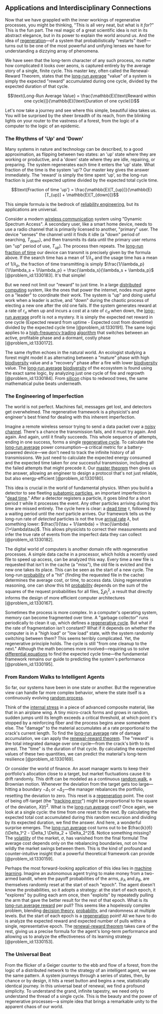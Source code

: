 ## Applications and Interdisciplinary Connections

Now that we have grappled with the inner workings of regenerative processes, you might be thinking, "This is all very neat, but what is it *for*?" This is the fun part. The real magic of a great scientific idea is not in its abstract elegance, but in its power to explain the world around us. And the idea of [regeneration](@article_id:145678)—of a system that probabilistically "restarts" itself—turns out to be one of the most powerful and unifying lenses we have for understanding a dizzying array of phenomena.

We have seen that the long-term character of any such process, no matter how complicated it looks over aeons, is captured entirely by the average story of a single, finite cycle. This master key, often called the Renewal-Reward Theorem, states that the [long-run average](@article_id:269560) "value" of a system is simply the expected "reward" accumulated during one cycle, divided by the expected duration of that cycle.

$$\text{Long-Run Average Value} = \frac{\mathbb{E}[\text{Reward within one cycle}]}{\mathbb{E}[\text{Duration of one cycle}]}$$

Let's now take a journey and see where this simple, beautiful idea takes us. You will be surprised by the sheer breadth of its reach, from the blinking lights on your router to the vastness of a forest, from the logic of a computer to the logic of an epidemic.

### The Rhythms of 'Up' and 'Down'

Many systems in nature and technology can be described, to a good approximation, as flipping between two states: an 'up' state where they are working or productive, and a 'down' state where they are idle, repairing, or preparing. The system regenerates each time it enters the 'up' state. What fraction of the time is the system 'up'? Our master key gives the answer immediately. The 'reward' is simply the time spent 'up', so the long-run fraction is just the expected uptime divided by the expected total cycle time.

$$\text{Fraction of time 'up'} = \frac{\mathbb{E}[T_{up}]}{\mathbb{E}[T_{up}] + \mathbb{E}[T_{down}]}$$

This simple formula is the bedrock of [reliability engineering](@article_id:270817), but its applications are universal.

Consider a modern [wireless communication](@article_id:274325) system using "Dynamic Spectrum Access". A secondary user, like a smart home device, needs to use a radio channel that is primarily licensed to another, "primary" user. The device "senses" the channel until it finds it idle (a "down" period of searching, $T_{down}$), and then transmits its data until the primary user returns (an "up" period of use, $T_{up}$). The process then repeats. The [long-run fraction of time](@article_id:268812) our device can transmit is precisely given by the formula above. If the search time has a mean of $1/\lambda_s$ and the usage time has a mean of $1/\lambda_p$, the fraction of time transmitting is simply $\frac{1/\lambda_p}{1/\lambda_s + 1/\lambda_p} = \frac{\lambda_s}{\lambda_s + \lambda_p}$ [@problem_id:1330183]. It's that simple!

But we need not limit our "reward" to just time. In a large [distributed computing](@article_id:263550) system, like the ones that power the internet, nodes must agree on a "leader" to coordinate their work. The system is "up" and doing useful work when a leader is active, and "down" during the chaotic process of electing a new one after the old one fails. If the system generates reward at a rate of $r_u$ when up and incurs a cost at a rate of $c_d$ when down, the [long-run average](@article_id:269560) profit is not a mystery. It is simply the expected net reward in one cycle (Expected reward from uptime - Expected cost from downtime) divided by the expected cycle time [@problem_id:1330191]. The same logic applies to a [high-frequency trading](@article_id:136519) [algorithm](@article_id:267625) that switches between an active, profitable phase and a dormant, costly phase [@problem_id:1330172].

The same rhythm echoes in the natural world. An ecologist studying a forest might model it as alternating between a "mature" phase with high [biodiversity](@article_id:139425) value and a "recovery" phase after a fire with lower [biodiversity](@article_id:139425) value. The [long-run average](@article_id:269560) [biodiversity](@article_id:139425) of the ecosystem is found using the exact same logic, by analyzing just one cycle of fire and regrowth [@problem_id:1330184]. From [silicon](@article_id:147133) chips to redwood trees, the same mathematical pulse beats underneath.

### The Engineering of Imperfection

The world is not perfect. Machines fail, messages get lost, and detectors get overwhelmed. The regenerative framework is a physicist's and engineer's best friend for dealing with this inherent imperfection.

Imagine a remote wireless sensor trying to send a data packet over a [noisy channel](@article_id:261699). There's a chance the transmission fails, and it must try again. And again. And again, until it finally succeeds. This whole sequence of attempts, ending in one success, forms a single [regenerative cycle](@article_id:140359). To calculate the [long-run average](@article_id:269560) power consumption—a critical metric for a battery-powered device—we don't need to track the infinite history of all transmissions. We just need to calculate the expected energy consumed and the expected time taken for *one* successful transmission, including all the failed attempts that might precede it. Our [master theorem](@article_id:267138) then gives us the answer, allowing an engineer to design a protocol that's not just reliable, but also energy-efficient [@problem_id:1330180].

This idea is crucial in the world of fundamental physics. When you build a detector to see fleeting [subatomic particles](@article_id:141998), an important imperfection is "[dead time](@article_id:272993)." After a detector registers a particle, it goes blind for a short period $\tau$ while it processes the event. Any other particles arriving during this time are missed entirely. The cycle here is clear: a [dead time](@article_id:272993) $\tau$, followed by a waiting period until the *next* particle arrives. Our framework tells us the long-run rate of *detected* particles is not the true [arrival rate](@article_id:271309) $\lambda$, but something lower: $\frac{1}{\tau + 1/\lambda} = \frac{\lambda}{1+\lambda\tau}$. This allows physicists to correct their measurements and infer the true rate of events from the imperfect data they can collect [@problem_id:1330182].

The digital world of computers is another domain rife with regenerative processes. A simple data cache in a processor, which holds a recently used file to speed up access, can be analyzed this way. Every time a new file is requested that isn't in the cache (a "miss"), the old file is evicted and the new one takes its place. This can be seen as the start of a new cycle. The long-run [probability](@article_id:263106) of a "hit" (finding the requested file in the cache) determines the average cost, or time, to access data. Using regenerative reasoning, one can show this hit [probability](@article_id:263106) depends on the sum of the squares of the request probabilities for all files, $\sum_j p_j^2$, a result that directly informs the design of more efficient computer architectures [@problem_id:1330167].

Sometimes the process is more complex. In a computer's operating system, memory can become fragmented over time. A "garbage collector" runs periodically to clean it up, which defines a [regenerative cycle](@article_id:140359). But what if the rate of fragmentation isn't constant? What if it depends on whether the computer is in a "high load" or "low load" state, with the system randomly switching between them? This seems terribly complicated. Yet, the regenerative principle holds. The cycle is still "from one cleanup to the next." Although the math becomes more involved—requiring us to solve [differential equations](@article_id:142687) to find the expected cycle time—the fundamental framework remains our guide to predicting the system's performance [@problem_id:1330195].

### From Random Walks to Intelligent Agents

So far, our systems have been in one state or another. But the regenerative view can handle far more complex behavior, where the state itself is a continuously evolving [random process](@article_id:269111).

Think of the [internal stress](@article_id:190393) in a piece of advanced composite material, like that in an airplane wing. A tiny micro-crack forms and grows in random, sudden jumps until its length exceeds a critical threshold, at which point it's stopped by a reinforcing fiber and the process begins anew somewhere else. The "damage" to the material accumulates at a rate proportional to the crack's current length. To find the [long-run average](@article_id:269560) rate of damage accumulation, we can apply the [renewal-reward theorem](@article_id:261732). The "reward" is the total integrated damage over one cycle—from the crack's birth to its arrest. The "time" is the duration of that cycle. By calculating the expected values of these two quantities, we can predict the material's long-term resilience [@problem_id:1330169].

Or consider the world of finance. An asset manager wants to keep their portfolio's allocation close to a target, but market fluctuations cause it to drift randomly. This drift can be modeled as a continuous [random walk](@article_id:142126), a Brownian motion. Whenever the deviation from the target gets too large—hitting a boundary $-\Delta_1$ or $+\Delta_2$—the manager rebalances the portfolio, resetting the deviation to zero. This reset is a [regeneration](@article_id:145678) point. The cost of being off-target (the "[tracking error](@article_id:272773)") might be proportional to the square of the deviation, $X(t)^2$. What is the [long-run average](@article_id:269560) cost? Once again, we look at a single cycle: the time from one reset to the next. By calculating the expected total cost accumulated during this random excursion and dividing by its expected duration, we find the answer. And here, a wonderful surprise emerges. The [long-run average](@article_id:269560) cost turns out to be $\frac{k}{6}(\Delta_1^2 - \Delta_1 \Delta_2 + \Delta_2^2)$. Notice something missing? The [volatility](@article_id:266358) of the market, $\sigma$, has vanished from the final formula! The average cost depends only on the rebalancing boundaries, not on how wildly the market swings between them. This is the kind of profound and counter-intuitive insight that a powerful theoretical framework can provide [@problem_id:1330159].

Perhaps the most forward-looking application of this idea lies in [machine learning](@article_id:139279). Imagine an autonomous agent trying to make money from a two-armed bandit, where the payoff probabilities of the arms, $p_A$ and $p_B$, are themselves randomly reset at the start of each "epoch". The agent doesn't know the probabilities, so it adopts a strategy: at the start of each epoch, it "explores" by pulling each arm once, then "exploits" by repeatedly pulling the arm that gave the better result for the rest of that epoch. What is its [long-run average reward](@article_id:275622) per pull? This seems like a hopelessly complex problem, blending [decision theory](@article_id:265488), [probability](@article_id:263106), and randomness at multiple levels. But the start of each epoch is a [regeneration](@article_id:145678) point! All we have to do is analyze the expected reward and expected number of pulls within a single, representative epoch. The [renewal-reward theorem](@article_id:261732) takes care of the rest, giving us a precise formula for the agent's long-term performance and allowing us to analyze the effectiveness of its learning strategy [@problem_id:1330153].

### The Universal Beat

From the flicker of a Geiger counter to the ebb and flow of a forest, from the logic of a distributed network to the strategy of an intelligent agent, we see the same pattern. A system journeys through a series of states, then, by chance or by design, it hits a reset button and begins a new, statistically identical journey. In this universal beat of renewal, we find a profound simplicity. To understand the grand, infinite tapestry, we need only to understand the thread of a single cycle. This is the beauty and the power of regenerative processes—a simple idea that brings a remarkable unity to the apparent chaos of our world.